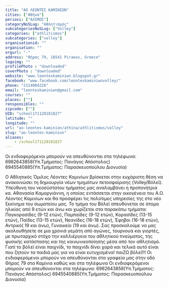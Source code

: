 ```yaml
---
title: "ΑΟ ΛΕΟΝΤΕΣ ΚΑΜΙΝΙΩΝ"
cities: ["Αθήνα"]
perioxi: ["ΑΛΙΜΟΣ"]
categoryNoSLug: "Αθλητισμός"
subcategoriesNoSLug: ["Volley"]
categories: ["athlitismos"]
subcategories: ["volley"]
organisationid: ""
organisation: ""
orgurl: "-"
address: "Θήρας 79, 18541 Piraeus, Greece"
logoimg: ""
profilePhoto : "downloaded"
coverPhoto : "downloaded"
website: "www.leonteskaminiwn.blogspot.gr"
facebook: "www.facebook.com/leonteskaminiwnvolley/"
phone: "2114084226"
email: "leonteskaminiwn@gmail.com"
courses: ""
places: [""]
rensponsibles: ""
zipcode: [""]
UID: "school171120181827"
latitude: ""
longitude: ""
url: "ao-leontes-kaminion/athina/athlitismos/volley"
slug: "ao-leontes-kaminion"
aliases:
    - /school171120181827
---
```



Οι ενδιαφερόμενοι μπορούν να απευθύνονται στα τηλέφωνα: 6982643858(Υπ.Τμήματος: Πανάγος Απόστολος) 6945540885(Υπ.Τμήματος: Παρασκευοπούλου Διονυσία)

Ο Αθλητικός Όμιλος Λέοντες Καμινίων βρίσκεται στην ευχάριστη θέση να ανακοινώσει τη δημιουργία νέων τμημάτων πετοσφαίρισης (Volley/Βόλεϊ). Υπεύθυνη του νεοσύστατου τμήματος μας αναλαμβάνει η προπονήτρια κα. Αθανασία Καμαργιάννη, η οποίας εντάσσεται στην οικογένεια του Α.Ο. Λέοντες Καμινίων και θα προσφέρει τις πολύτιμες υπηρεσίες της στο νέο ξεκίνημα του σωματείου μας. Το τμήμα του Βόλεϊ απευθύνεται σε άτομα ηλικίας από 9 ετών και άνω και χωρίζεται στα παρακάτω τμήματα: Παγκορασίδες (9-12 ετών), Παμπαίδες (9-12 ετών), Κορασίδες (13-15 ετών), Παίδες (13-15 ετών), Νεανίδες (16-18 ετών), Έφηβοι (16-18 ετών), Αντρικό( 19 και άνω), Γυναικείο (19 και άνω). Σας προσκαλούμε να μας ακολουθήσετε σε μια χρονιά γεμάτη από αγώνες, τουρνουά και γιορτές, με πρωταρχικό στόχο την καλλιέργεια του αθλητικού πνεύματος, της φυσικής κατάστασης και της κοινωνικοποίησης μέσα από τον αθλητισμό. Γιατί το βόλεϊ είναι παιχνίδι, το παιχνίδι δίνει χαρά και τελικά αυτό είναι που ζητούν τα παιδιά μας για να είναι ευτυχισμένα! παιΖΩ βόλεϊ!!! Οι ενδιαφερόμενοι μπορούν να απευθύνονται στα γραφεία μας στην οδό Θήρας 79 στα Καμίνια καθώς και στα τηλέφωνα Οι ενδιαφερόμενοι μπορούν να απευθύνονται στα τηλέφωνα: 6982643858(Υπ.Τμήματος: Πανάγος Απόστολος) 6945540885(Υπ.Τμήματος: Παρασκευοπούλου Διονυσία)